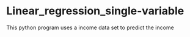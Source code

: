 # Linear_regression_single-variable
This python program uses a income data set to predict the income
